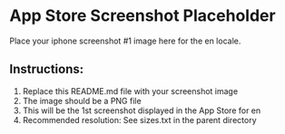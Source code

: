 # App Store Screenshot Placeholder

Place your iphone screenshot #1 image here for the en locale.

## Instructions:
1. Replace this README.md file with your screenshot image
2. The image should be a PNG file
3. This will be the 1st screenshot displayed in the App Store for en
4. Recommended resolution: See sizes.txt in the parent directory
